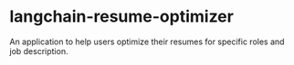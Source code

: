 # langchain-resume-optimizer
An application to help users optimize their resumes for specific roles and job description.
